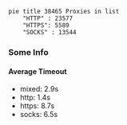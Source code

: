 
```mermaid
pie title 38465 Proxies in list
    "HTTP" : 23577
    "HTTPS": 5589
    "SOCKS" : 13544
```

### Some Info
#### Average Timeout

- mixed: 2.9s
- http: 1.4s
- https: 8.7s
- socks: 6.5s
